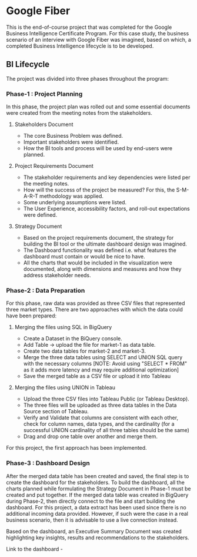 # Google Fiber 


This is the end-of-course project that was completed for the Google Business Intelligence Certificate Program. For this case study, the business scenario of an interview with Google Fiber was imagined, based on which, a completed Business Intelligence lifecycle is to be developed.

## BI Lifecycle 

The project was divided into three phases throughout the program: 

### Phase-1 : Project Planning 

In this phase, the project plan was rolled out and some essential documents were created from the meeting notes from the stakeholders.

1. Stakeholders Document

   - The core Business Problem was defined. 
   - Important stakeholders were identified.
   - How the BI tools and process will be used by end-users were planned.
      
2. Project Requirements Document

   - The stakeholder requirements and key dependencies were listed per the meeting notes. 
   - How will the success of the project be measured? For this, the S-M-A-R-T methodology was applied.
   - Some underlying assumptions were listed.
   - The User Experience, accessibility factors, and roll-out expectations were defined. 

3. Strategy Document
   
   - Based on the project requirements document, the strategy for building the BI tool or the ultimate dashboard design was imagined.
   - The Dashboard functionality was defined i.e. what features the dashboard must contain or would be nice to have.
   - All the charts that would be included in the visualization were documented, along with dimensions and measures and how they address stakeholder needs.   

### Phase-2 : Data Preparation 

For this phase, raw data was provided as three CSV files that represented three market types. There are two approaches with which the data could have been prepared: 

1. Merging the files using SQL in BigQuery
   
   - Create a Dataset in the BiQuery console.
   - Add Table -> upload the file for market-1 as data table.
   - Create two data tables for market-2 and market-3.
   - Merge the three data tables using SELECT and UNION SQL query with the necessary columns [NOTE: Avoid using "SELECT * FROM" as it adds more latency and may require additional optimization]
   - Save the merged table as a CSV file or upload it into Tableau  
   
2. Merging the files using UNION in Tableau
   - Upload the three CSV files into Tableau Public (or Tableau Desktop).
   - The three files will be uploaded as three data tables in the Data Source section of Tableau.  
   - Verify and Validate that columns are consistent with each other, check for column names, data types, and the cardinality (for a successful UNION cardinality of all three tables should be the same)
   - Drag and drop one table over another and merge them.    

For this project, the first approach has been implemented. 

### Phase-3 : Dashboard Design 

After the merged data table has been created and saved, the final step is to create the dashboard for the stakeholders. To build the dashboard, all the charts planned while formulating the Strategy Document in Phase-1 must be created and put together. If the merged data table was created in BigQuery during Phase-2, then directly connect to the file and start building the dashboard. For this project, a data extract has been used since there is no additional incoming data provided. However, if such were the case in a real business scenario, then it is advisable to use a live connection instead. 

Based on the dashboard, an Executive Summary Document was created highlighting key insights, results and recommendations to the stakeholders. 

Link to the dashboard - 




